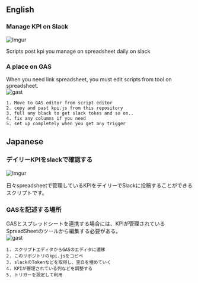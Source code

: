 ## English
### Manage KPI on Slack
![Imgur](https://i.imgur.com/ARkx8Rg.png)

Scripts post kpi you manage on spreadsheet daily on slack

### A place on GAS
When you need link spreadsheet, you must edit scripts from tool on spreadsheet.<br>
![gast](https://i.imgur.com/4tvpUVF.png)<br>

```
1. Move to GAS editor from script editor
2. copy and past kpi.js from this repository
3. full any black to get slack tokes and so on..
4. fix any columns if you need
5. set up completely when you get any trigger
```

## Japanese
### デイリーKPIをslackで確認する
![Imgur](https://i.imgur.com/ARkx8Rg.png)

日々spreadsheetで管理しているKPIをデイリーでSlackに投稿することができるスクリプトです。

### GASを記述する場所
GASとスプレッドシートを連携する場合には、KPIが管理されているSpreadSheetのツールから編集する必要がある。<br>
![gast](https://i.imgur.com/4tvpUVF.png)<br>

```
1. スクリプトエディタからGASのエディタに遷移
2. このリポジトリのkpi.jsをコピペ
3. slackのTokenなどを取得し、空白を埋めていく
4. KPIが管理されている列などを調整する
5. トリガーを設定して利用
```

